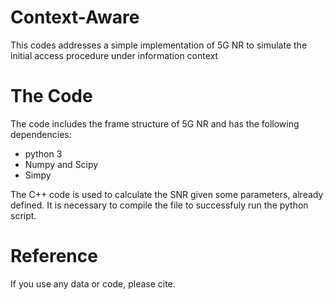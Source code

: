 # Context-Aware

This codes addresses a simple implementation of 5G NR to simulate the initial access procedure under information context

# The Code
The code includes the frame structure of 5G NR and has the following dependencies:
* python 3
* Numpy and Scipy
* Simpy

The C++ code is used to calculate the SNR given some parameters, already defined. It is necessary to compile the file to successfuly run the python script.

# Reference

If you use any data or code, please cite.
